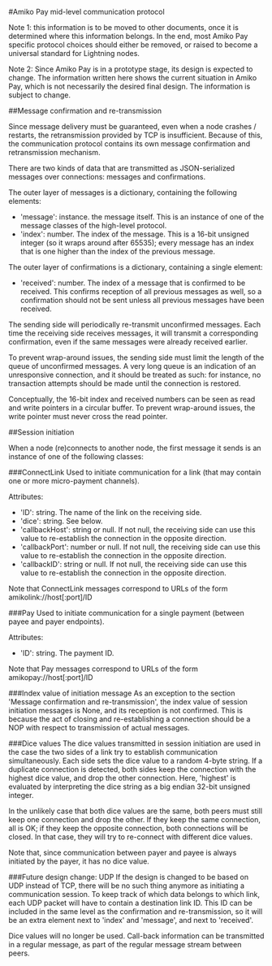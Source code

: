 #Amiko Pay mid-level communication protocol

Note 1: this information is to be moved to other documents, once it is
determined where this information belongs. In the end, most Amiko Pay specific
protocol choices should either be removed, or raised to become a universal
standard for Lightning nodes.

Note 2: Since Amiko Pay is in a prototype stage, its design is expected to
change. The information written here shows the current situation in Amiko Pay,
which is not necessarily the desired final design. The information is subject to
change.


##Message confirmation and re-transmission

Since message delivery must be guaranteed, even when a node crashes / restarts,
the retransmission provided by TCP is insufficient. Because of this, the
communication protocol contains its own message confirmation and retransmission
mechanism.

There are two kinds of data that are transmitted as JSON-serialized messages
over connections: messages and confirmations.

The outer layer of messages is a dictionary, containing the
following elements:
* 'message': instance. the message itself. This is an instance of one of the
  message classes of the high-level protocol.
* 'index': number. The index of the message. This is a 16-bit unsigned integer
  (so it wraps around after 65535); every message has an index that is one
  higher than the index of the previous message.

The outer layer of confirmations is a dictionary, containing a single element:
* 'received': number. The index of a message that is confirmed to be received.
  This confirms reception of all previous messages as well, so a confirmation
  should not be sent unless all previous messages have been received.

The sending side will periodically re-transmit unconfirmed messages. Each time
the receiving side receives messages, it will transmit a corresponding
confirmation, even if the same messages were already received earlier.

To prevent wrap-around issues, the sending side must limit the length of the
queue of unconfirmed messages. A very long queue is an indication of an
unresponsive connection, and it should be treated as such: for instance, no
transaction attempts should be made until the connection is restored.

Conceptually, the 16-bit index and received numbers can be seen as read and
write pointers in a circular buffer. To prevent wrap-around issues, the write
pointer must never cross the read pointer.


##Session initiation

When a node (re)connects to another node, the first message it sends is an
instance of one of the following classes:

###ConnectLink
Used to initiate communication for a link (that may contain one or more
micro-payment channels).

Attributes:
* 'ID': string. The name of the link on the receiving side.
* 'dice': string. See below.
* 'callbackHost': string or null. If not null, the receiving side can use this
  value to re-establish the connection in the opposite direction.
* 'callbackPort': number or null. If not null, the receiving side can use this
  value to re-establish the connection in the opposite direction.
* 'callbackID': string or null. If not null, the receiving side can use this
  value to re-establish the connection in the opposite direction.

Note that ConnectLink messages correspond to URLs of the form
amikolink://host[:port]/ID

###Pay
Used to initiate communication for a single payment (between payee and payer
endpoints).

Attributes:
* 'ID': string. The payment ID.

Note that Pay messages correspond to URLs of the form
amikopay://host[:port]/ID

###Index value of initiation message
As an exception to the section 'Message confirmation and re-transmission', the
index value of session initiation messages is None, and its reception is not
confirmed. This is because the act of closing and re-establishing a connection
should be a NOP with respect to transmission of actual messages.

###Dice values
The dice values transmitted in session initiation are used in the case the two
sides of a link try to establish communication simultaneously. Each side sets
the dice value to a random 4-byte string. If a duplicate connection is detected,
both sides keep the connection with the highest dice value, and drop the other
connection. Here, 'highest' is evaluated by interpreting the dice string as a
big endian 32-bit unsigned integer.

In the unlikely case that both dice values are the same, both peers must still
keep one connection and drop the other. If they keep the same connection, all
is OK; if they keep the opposite connection, both connections will be closed. In
that case, they will try to re-connect with different dice values.

Note that, since communication between payer and payee is always initiated by
the payer, it has no dice value.

###Future design change: UDP
If the design is changed to be based on UDP instead of TCP, there will be
no such thing anymore as initiating a communication session. To keep track of
which data belongs to which link, each UDP packet will have to contain a
destination link ID. This ID can be included in the same level as the
confirmation and re-transmission, so it will be an extra element next to
'index' and 'message', and next to 'received'.

Dice values will no longer be used. Call-back information can be transmitted in
a regular message, as part of the regular message stream between peers.

